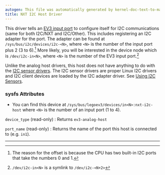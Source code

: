 ```yaml
---
autogen: This file was automatically generated by kernel-doc-text-to-markdown.py
title: NXT I2C Host Driver
---
```


This driver tells an [EV3 input port] to configure itself for I2C
communications (same for both I2C/NXT and I2C/Other). This includes
registering an I2C adapter for the port. The adapter can be found at
`/sys/bus/i2c/devices/i2c-<N>`, where `<N>` is the number of the input
port plus 2 (3 to 6).[^i2c-adapter-numbering] More likely, you will be
interested in the device node which is `/dev/i2c-in<N>`, where `<N>` is
the number of the EV3 input port.[^i2c-device-node-symlinks]

Unlike the analog host drivers, this host does not have anything to do with
the [I2C sensor drivers]. The I2C sensor drivers are proper Linux I2C
drivers and I2C client devices are loaded by the I2C adapter driver. See
[Using I2C Sensors].

### sysfs Attributes

* You can find this device at `/sys/bus/legoev3/devices/in<N>:nxt-i2c-host`
where `<N>` is the number of an input port (1 to 4).

`device_type` (read-only)
: Returns `ev3-analog-host`

`port_name` (read-only)
: Returns the name of the port this host is connected to (e.g. `in1`).

<hr />

[^i2c-adapter-numbering]: The reason for the offset is because the CPU has
    two built-in I2C ports that take the numbers 0 and 1.

[^i2c-device-node-symlinks]: `/dev/i2c-in<N>` is a symlink to `/dev/i2c-<N+2>`

[EV3 input port]: ../ev3-input-port
[I2C sensor drivers]: ../nxt-i2c-sensor
[Using I2C Sensors]: ../using-i2c-sensors
